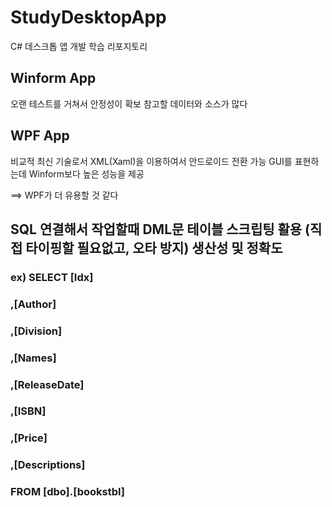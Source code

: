 # StudyDesktopApp
C# 데스크톱 앱 개발 학습 리포지토리

## Winform App
오랜 테스트를 거쳐서 안정성이 확보
참고할 데이터와 소스가 많다

## WPF App
비교적 최신 기술로서 XML(Xaml)을 이용하여서 안드로이드 전환 가능
GUI를 표현하는데 Winform보다 높은 성능을 제공

==> WPF가 더 유용할 것 같다

## SQL 연결해서 작업할때 DML문 테이블 스크립팅 활용 (직접 타이핑할 필요없고, 오타 방지) 생산성 및 정확도 
### ex) SELECT [Idx]
###                ,[Author]
###                ,[Division]
###                ,[Names]
###                ,[ReleaseDate]
###                ,[ISBN]
###                ,[Price]
###                ,[Descriptions]
###            FROM [dbo].[bookstbl]
